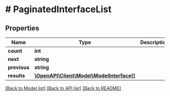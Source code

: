 # # PaginatedInterfaceList

## Properties

Name | Type | Description | Notes
------------ | ------------- | ------------- | -------------
**count** | **int** |  |
**next** | **string** |  | [optional]
**previous** | **string** |  | [optional]
**results** | [**\OpenAPI\Client\Model\ModelInterface[]**](ModelInterface.md) |  |

[[Back to Model list]](../../README.md#models) [[Back to API list]](../../README.md#endpoints) [[Back to README]](../../README.md)
